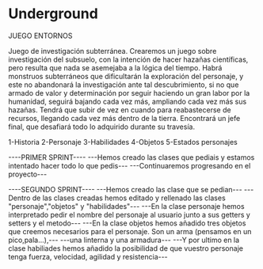 # Underground
JUEGO ENTORNOS




Juego de investigación subterránea.
Crearemos un juego sobre investigación del subsuelo, con la intención de hacer hazañas científicas, pero resulta que nada se asemejaba a la lógica del tiempo.
Habrá monstruos subterráneos que dificultarán la exploración del personaje, y este no abandonará la investigación ante tal descubrimiento, si no que armado de valor y determinación por seguir 
haciendo un gran labor por la humanidad, seguirá bajando cada vez más, ampliando cada vez más sus hazañas. Tendrá que subir de vez en cuando para reabastecerse de recursos, llegando cada vez más dentro de la tierra.
Encontrará un jefe final, que desafiará todo lo adquirido durante su travesía.





1-Historia
2-Personaje
3-Habilidades
4-Objetos
5-Estados personajes

----PRIMER SPRINT----
---Hemos creado las clases que pediais y estamos intentado hacer todo lo que pedis---
---Continuaremos progresando en el proyecto---

----SEGUNDO SPRINT----
---Hemos creado las clase que se pedian---
---Dentro de las clases creadas hemos editado y rellenado las clases "personaje","objetos" y "habilidades"---
---En la clase personaje hemos interpretado pedir el nombre del personaje al usuario junto a sus getters y setters y el metodo---
---En la clase objetos hemos añadido tres objetos que creemos necesarios para el personaje. Son un arma (pensamos en un pico,pala...),---
---una linterna y una armadura---
---Y por ultimo en la clase habiliades hemos añadido la posibilidad de que vuestro personaje tenga fuerza, velocidad, agilidad y resistencia---
